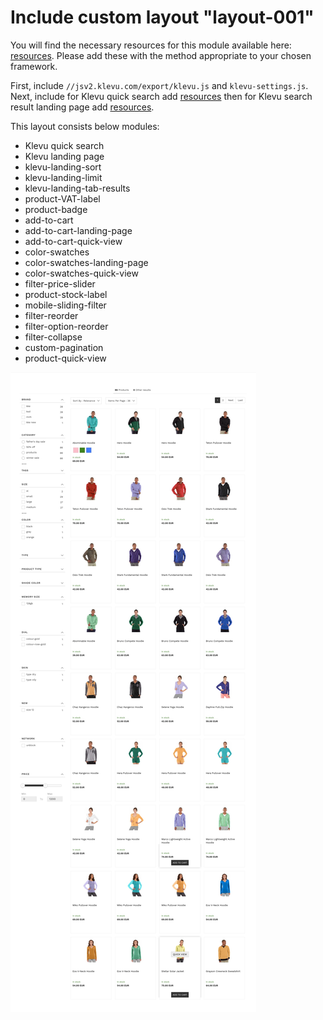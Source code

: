 # Include custom layout "layout-001" 

You will find the necessary resources for this module available here:
[resources](/layout/layout-001/resources). Please add these with the
method appropriate to your chosen framework. 

First, include `//jsv2.klevu.com/export/klevu.js` and `klevu-settings.js`.
Next, include for Klevu quick search add [resources](/layout/layout-001/resources/quick)
then for Klevu search result landing page add [resources](/layout/layout-001/resources/landing).

This layout consists below modules:
- Klevu quick search
- Klevu landing page
- klevu-landing-sort
- klevu-landing-limit
- klevu-landing-tab-results
- product-VAT-label
- product-badge
- add-to-cart
- add-to-cart-landing-page
- add-to-cart-quick-view
- color-swatches
- color-swatches-landing-page
- color-swatches-quick-view
- filter-price-slider
- product-stock-label
- mobile-sliding-filter
- filter-reorder
- filter-option-reorder
- filter-collapse
- custom-pagination
- product-quick-view

![layout-001](/layout/layout-001/images/image002.jpg)

